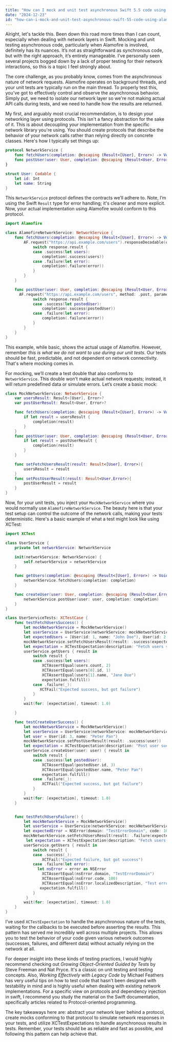 ```yaml
---
title: "How can I mock and unit test asynchronous Swift 5.5 code using Alamofire?"
date: "2024-12-23"
id: "how-can-i-mock-and-unit-test-asynchronous-swift-55-code-using-alamofire"
---
```


Alright, let's tackle this. Been down this road more times than I can count, especially when dealing with network layers in Swift. Mocking and unit testing asynchronous code, particularly when Alamofire is involved, definitely has its nuances. It’s not as straightforward as synchronous code, but with the right approach, it’s entirely manageable. I’ve personally seen several projects bogged down by a lack of proper testing for their network interactions, so this is a topic I feel strongly about.

The core challenge, as you probably know, comes from the asynchronous nature of network requests. Alamofire operates on background threads, and your unit tests are typically run on the main thread. To properly test this, you've got to effectively control and observe the asynchronous behavior. Simply put, we need to isolate our network layer so we're not making actual API calls during tests, and we need to handle how the results are returned.

My first, and arguably most crucial recommendation, is to design your networking layer using protocols. This isn't a fancy abstraction for the sake of it. This is about decoupling your implementation from the specific network library you're using. You should create protocols that describe the behavior of your network calls rather than relying directly on concrete classes. Here's how I typically set things up:

```swift
protocol NetworkService {
    func fetchUsers(completion: @escaping (Result<[User], Error>) -> Void)
    func postUser(user: User, completion: @escaping (Result<User, Error>) -> Void)
}

struct User: Codable {
    let id: Int
    let name: String
}

```
This `NetworkService` protocol defines the contracts we’ll adhere to. Note, I’m using the Swift `Result` type for error handling; it's cleaner and more explicit. Now, your actual implementation using Alamofire would conform to this protocol.

```swift
import Alamofire

class AlamofireNetworkService: NetworkService {
    func fetchUsers(completion: @escaping (Result<[User], Error>) -> Void) {
        AF.request("https://api.example.com/users").responseDecodable(of: [User].self) { response in
            switch response.result {
            case .success(let users):
                completion(.success(users))
            case .failure(let error):
                completion(.failure(error))
            }
        }
    }

    func postUser(user: User, completion: @escaping (Result<User, Error>) -> Void) {
      AF.request("https://api.example.com/users", method: .post, parameters: user, encoder: JSONParameterEncoder.default).responseDecodable(of: User.self) { response in
            switch response.result {
            case .success(let postedUser):
                completion(.success(postedUser))
            case .failure(let error):
                completion(.failure(error))
            }
        }
    }
}
```

This example, while basic, shows the actual usage of Alamofire. However, remember *this is what we do not want to use during our unit tests*. Our tests should be fast, predictable, and not dependent on network connectivity. That's where mocking comes in.

For mocking, we’ll create a test double that also conforms to `NetworkService`. This double won't make actual network requests; instead, it will return predefined data or simulate errors. Let’s create a basic mock:

```swift
class MockNetworkService: NetworkService {
    var usersResult: Result<[User], Error>?
    var postUserResult: Result<User, Error>?

    func fetchUsers(completion: @escaping (Result<[User], Error>) -> Void) {
        if let result = usersResult {
            completion(result)
        }
    }
    func postUser(user: User, completion: @escaping (Result<User, Error>) -> Void) {
        if let result = postUserResult {
            completion(result)
        }
    }

    func setFetchUsersResult(result: Result<[User], Error>){
        usersResult = result
    }
    func setPostUserResult(result: Result<User,Error>){
        postUserResult = result
    }
}
```

Now, for your unit tests, you inject your `MockNetworkService` where you would normally use `AlamofireNetworkService`. The beauty here is that your test setup can control the outcome of the network calls, making your tests deterministic. Here's a basic example of what a test might look like using XCTest:

```swift
import XCTest

class UserService {
    private let networkService: NetworkService

    init(networkService: NetworkService) {
        self.networkService = networkService
    }

    func getUsers(completion: @escaping (Result<[User], Error>) -> Void) {
        networkService.fetchUsers(completion: completion)
    }

    func createUser(user: User, completion: @escaping (Result<User,Error>) -> Void) {
        networkService.postUser(user: user, completion: completion)
    }
}

class UserServiceTests: XCTestCase {
    func testFetchUsersSuccess() {
        let mockNetworkService = MockNetworkService()
        let userService = UserService(networkService: mockNetworkService)
        let expectedUsers = [User(id: 1, name: "John Doe"), User(id: 2, name: "Jane Doe")]
        mockNetworkService.setFetchUsersResult(result: .success(expectedUsers))
        let expectation = XCTestExpectation(description: "Fetch users success")
        userService.getUsers { result in
            switch result {
            case .success(let users):
                XCTAssertEqual(users.count, 2)
                XCTAssertEqual(users[0].id, 1)
                XCTAssertEqual(users[1].name, "Jane Doe")
                expectation.fulfill()
            case .failure(_):
               XCTFail("Expected success, but got failure")
            }
        }
        wait(for: [expectation], timeout: 1.0)

    }

    func testCreateUserSuccess() {
        let mockNetworkService = MockNetworkService()
        let userService = UserService(networkService: mockNetworkService)
        let user = User(id: 3, name: "Peter Pan")
        mockNetworkService.setPostUserResult(result: .success(user))
        let expectation = XCTestExpectation(description: "Post user success")
        userService.createUser(user: user) { result in
            switch result {
            case .success(let postedUser):
                XCTAssertEqual(postedUser.id, 3)
                XCTAssertEqual(postedUser.name, "Peter Pan")
                expectation.fulfill()
            case .failure(_):
                XCTFail("Expected success, but got failure")
            }
        }
        wait(for: [expectation], timeout: 1.0)
    }


    func testFetchUsersFailure() {
        let mockNetworkService = MockNetworkService()
        let userService = UserService(networkService: mockNetworkService)
        let expectedError = NSError(domain: "TestErrorDomain", code: 100, userInfo: [NSLocalizedDescriptionKey: "Test error message"])
        mockNetworkService.setFetchUsersResult(result: .failure(expectedError))
         let expectation = XCTestExpectation(description: "Fetch users failure")
        userService.getUsers { result in
            switch result {
            case .success(_):
                XCTFail("Expected failure, but got success")
            case .failure(let error):
              let nsError = error as NSError
                XCTAssertEqual(nsError.domain, "TestErrorDomain")
                XCTAssertEqual(nsError.code, 100)
                XCTAssertEqual(nsError.localizedDescription, "Test error message")
               expectation.fulfill()
            }
         }
        wait(for: [expectation], timeout: 1.0)
    }
}
```
I’ve used `XCTestExpectation` to handle the asynchronous nature of the tests, waiting for the callbacks to be executed before asserting the results. This pattern has served me incredibly well across multiple projects. This allows you to test the behavior of your code given various network outcomes (successes, failures, and different data) without actually relying on the network at all.

For deeper insight into these kinds of testing practices, I would highly recommend checking out *Growing Object-Oriented Guided by Tests* by Steve Freeman and Nat Pryce. It's a classic on unit testing and testing concepts. Also, *Working Effectively with Legacy Code* by Michael Feathers has very useful tips on how to test code that hasn't been designed with testability in mind and is highly useful when dealing with existing network implementations. For a specific view on protocols and dependency injection in swift, I recommend you study the material on the Swift documentation, specifically articles related to Protocol-oriented programming.

The key takeaways here are: abstract your network layer behind a protocol, create mocks conforming to that protocol to simulate network responses in your tests, and utilize XCTestExpectations to handle asynchronous results in tests. Remember, your tests should be as reliable and fast as possible, and following this pattern can help achieve that.
